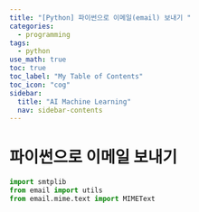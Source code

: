 ```yaml
---
title: "[Python] 파이썬으로 이메일(email) 보내기 " 
categories:
  - programming
tags:
  - python
use_math: true
toc: true
toc_label: "My Table of Contents"
toc_icon: "cog"
sidebar:
  title: "AI Machine Learning"
  nav: sidebar-contents
---
```


# 파이썬으로 이메일 보내기

```python
import smtplib
from email import utils
from email.mime.text import MIMEText
```
